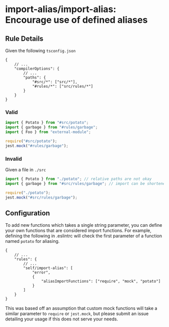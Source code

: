 # import-alias/import-alias: Encourage use of defined aliases

## Rule Details

Given the following `tsconfig.json`

```jsonc
{
    // ...
    "compilerOptions": {
        // ...
        "paths": {
            "#src/*": ["src/*"],
            "#rules/*": ["src/rules/*"]
        }
    }
}
```

### Valid

```ts
import { Potato } from "#src/potato";
import { garbage } from "#rules/garbage";
import { Foo } from "external-module";

require("#src/potato");
jest.mock("#rules/garbage");
```

### Invalid

Given a file in `./src`

```ts
import { Potato } from "./potato"; // relative paths are not okay
import { garbage } from "#src/rules/garbage"; // import can be shortened

require("./potato");
jest.mock("#src/rules/garbage");
```

## Configuration

To add new functions which takes a single string parameter,
you can define your own functions that are considered import functions.
For example, defining the following in .eslintrc will check the first
parameter of a function named `potato` for aliasing.

```jsonc
{
    // ...
    "rules": {
        // ...
        "self/import-alias": [
            "error",
            {
                "aliasImportFunctions": ["require", "mock", "potato"]
            }
        ]
    }
}
```

This was based off an assumption that custom mock functions will take a similar
parameter to `require` or `jest.mock`, but please submit an issue detailing
your usage if this does not serve your needs.
